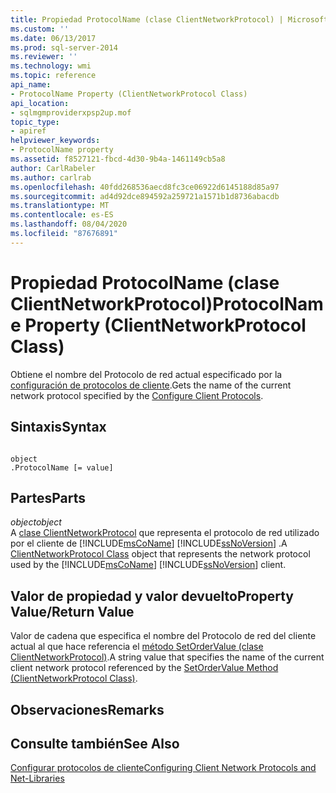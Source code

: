 ```yaml
---
title: Propiedad ProtocolName (clase ClientNetworkProtocol) | Microsoft Docs
ms.custom: ''
ms.date: 06/13/2017
ms.prod: sql-server-2014
ms.reviewer: ''
ms.technology: wmi
ms.topic: reference
api_name:
- ProtocolName Property (ClientNetworkProtocol Class)
api_location:
- sqlmgmproviderxpsp2up.mof
topic_type:
- apiref
helpviewer_keywords:
- ProtocolName property
ms.assetid: f8527121-fbcd-4d30-9b4a-1461149cb5a8
author: CarlRabeler
ms.author: carlrab
ms.openlocfilehash: 40fdd268536aecd8fc3ce06922d6145188d85a97
ms.sourcegitcommit: ad4d92dce894592a259721a1571b1d8736abacdb
ms.translationtype: MT
ms.contentlocale: es-ES
ms.lasthandoff: 08/04/2020
ms.locfileid: "87676891"
---
```

# <a name="protocolname-property-clientnetworkprotocol-class"></a><span data-ttu-id="107de-102">Propiedad ProtocolName (clase ClientNetworkProtocol)</span><span class="sxs-lookup"><span data-stu-id="107de-102">ProtocolName Property (ClientNetworkProtocol Class)</span></span>
  <span data-ttu-id="107de-103">Obtiene el nombre del Protocolo de red actual especificado por la [configuración de protocolos de cliente](https://technet.microsoft.com/library/ms181035.aspx).</span><span class="sxs-lookup"><span data-stu-id="107de-103">Gets the name of the current network protocol specified by the [Configure Client Protocols](https://technet.microsoft.com/library/ms181035.aspx).</span></span>  
  
## <a name="syntax"></a><span data-ttu-id="107de-104">Sintaxis</span><span class="sxs-lookup"><span data-stu-id="107de-104">Syntax</span></span>  
  
```  
  
object  
.ProtocolName [= value]  
```  
  
## <a name="parts"></a><span data-ttu-id="107de-105">Partes</span><span class="sxs-lookup"><span data-stu-id="107de-105">Parts</span></span>  
 <span data-ttu-id="107de-106">*object*</span><span class="sxs-lookup"><span data-stu-id="107de-106">*object*</span></span>  
 <span data-ttu-id="107de-107">A [clase ClientNetworkProtocol](clientnetworkprotocol-class.md) que representa el protocolo de red utilizado por el cliente de [!INCLUDE[msCoName](../../../includes/msconame-md.md)] [!INCLUDE[ssNoVersion](../../../includes/ssnoversion-md.md)] .</span><span class="sxs-lookup"><span data-stu-id="107de-107">A [ClientNetworkProtocol Class](clientnetworkprotocol-class.md) object that represents the network protocol used by the [!INCLUDE[msCoName](../../../includes/msconame-md.md)] [!INCLUDE[ssNoVersion](../../../includes/ssnoversion-md.md)] client.</span></span>  
  
## <a name="property-valuereturn-value"></a><span data-ttu-id="107de-108">Valor de propiedad y valor devuelto</span><span class="sxs-lookup"><span data-stu-id="107de-108">Property Value/Return Value</span></span>  
 <span data-ttu-id="107de-109">Valor de cadena que especifica el nombre del Protocolo de red del cliente actual al que hace referencia el [método SetOrderValue (clase ClientNetworkProtocol)](https://technet.microsoft.com/library/ms179295.aspx).</span><span class="sxs-lookup"><span data-stu-id="107de-109">A string value that specifies the name of the current client network protocol referenced by the [SetOrderValue Method (ClientNetworkProtocol Class)](https://technet.microsoft.com/library/ms179295.aspx).</span></span>  
  
## <a name="remarks"></a><span data-ttu-id="107de-110">Observaciones</span><span class="sxs-lookup"><span data-stu-id="107de-110">Remarks</span></span>  
  
## <a name="see-also"></a><span data-ttu-id="107de-111">Consulte también</span><span class="sxs-lookup"><span data-stu-id="107de-111">See Also</span></span>  
 [<span data-ttu-id="107de-112">Configurar protocolos de cliente</span><span class="sxs-lookup"><span data-stu-id="107de-112">Configuring Client Network Protocols and Net-Libraries</span></span>](https://technet.microsoft.com/library/ms181035.aspx)  
  
  
